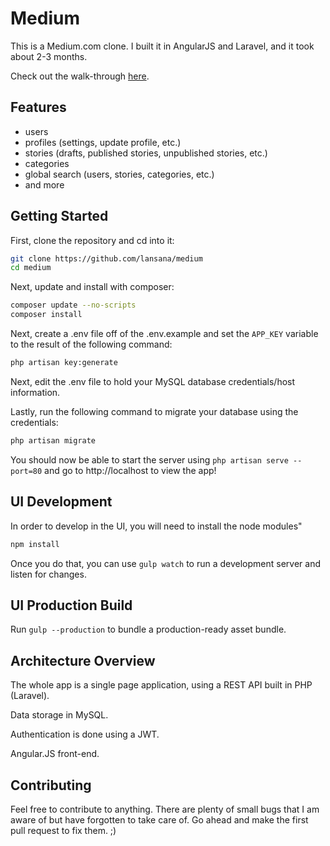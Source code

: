 # Medium

This is a Medium.com clone. I built it in AngularJS and Laravel, and it took about 2-3 months.

Check out the walk-through [here](https://www.youtube.com/watch?v=n-vsNmj5AcY&feature=youtu.be).

## Features
- users
- profiles (settings, update profile, etc.)
- stories (drafts, published stories, unpublished stories, etc.)
- categories 
- global search (users, stories, categories, etc.)
- and more

## Getting Started

First, clone the repository and cd into it:

```bash
git clone https://github.com/lansana/medium
cd medium
```

Next, update and install with composer:

```bash
composer update --no-scripts
composer install
```

Next, create a .env file off of the .env.example and set the `APP_KEY` variable to the result of the following command:

```bash
php artisan key:generate
```

Next, edit the .env file to hold your MySQL database credentials/host information.

Lastly, run the following command to migrate your database using the credentials:

```bash
php artisan migrate
```

You should now be able to start the server using `php artisan serve --port=80` and go to http://localhost to view the app!

## UI Development

In order to develop in the UI, you will need to install the node modules"

```bash
npm install
```

Once you do that, you can use `gulp watch` to run a development server and listen for changes.

## UI Production Build

Run `gulp --production` to bundle a production-ready asset bundle.

## Architecture Overview

The whole app is a single page application, using a REST API built in PHP (Laravel).

Data storage in MySQL.

Authentication is done using a JWT.

Angular.JS front-end.

## Contributing

Feel free to contribute to anything. There are plenty of small bugs that I am aware of but have forgotten to take care of. Go ahead and make the first pull request to fix them. ;)
